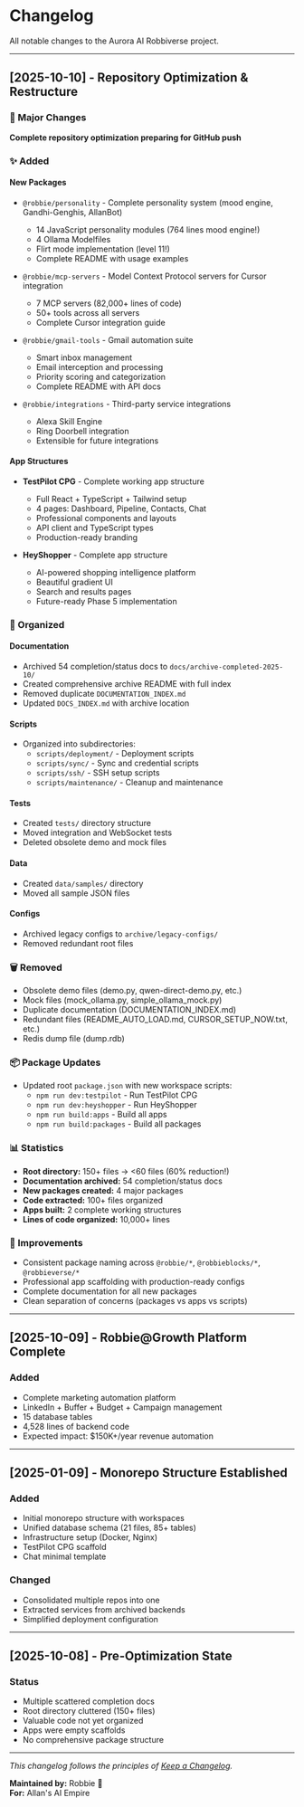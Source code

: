 # Changelog

All notable changes to the Aurora AI Robbiverse project.

---

## [2025-10-10] - Repository Optimization & Restructure

### 🎯 Major Changes

**Complete repository optimization preparing for GitHub push**

### ✨ Added

#### New Packages
- `@robbie/personality` - Complete personality system (mood engine, Gandhi-Genghis, AllanBot)
  - 14 JavaScript personality modules (764 lines mood engine!)
  - 4 Ollama Modelfiles
  - Flirt mode implementation (level 11!)
  - Complete README with usage examples

- `@robbie/mcp-servers` - Model Context Protocol servers for Cursor integration
  - 7 MCP servers (82,000+ lines of code)
  - 50+ tools across all servers
  - Complete Cursor integration guide
  
- `@robbie/gmail-tools` - Gmail automation suite
  - Smart inbox management
  - Email interception and processing
  - Priority scoring and categorization
  - Complete README with API docs

- `@robbie/integrations` - Third-party service integrations
  - Alexa Skill Engine
  - Ring Doorbell integration
  - Extensible for future integrations

#### App Structures
- **TestPilot CPG** - Complete working app structure
  - Full React + TypeScript + Tailwind setup
  - 4 pages: Dashboard, Pipeline, Contacts, Chat
  - Professional components and layouts
  - API client and TypeScript types
  - Production-ready branding
  
- **HeyShopper** - Complete app structure
  - AI-powered shopping intelligence platform
  - Beautiful gradient UI
  - Search and results pages
  - Future-ready Phase 5 implementation

### 📁 Organized

#### Documentation
- Archived 54 completion/status docs to `docs/archive-completed-2025-10/`
- Created comprehensive archive README with full index
- Removed duplicate `DOCUMENTATION_INDEX.md`
- Updated `DOCS_INDEX.md` with archive location

#### Scripts
- Organized into subdirectories:
  - `scripts/deployment/` - Deployment scripts
  - `scripts/sync/` - Sync and credential scripts
  - `scripts/ssh/` - SSH setup scripts
  - `scripts/maintenance/` - Cleanup and maintenance

#### Tests
- Created `tests/` directory structure
- Moved integration and WebSocket tests
- Deleted obsolete demo and mock files

#### Data
- Created `data/samples/` directory
- Moved all sample JSON files

#### Configs
- Archived legacy configs to `archive/legacy-configs/`
- Removed redundant root files

### 🗑️ Removed

- Obsolete demo files (demo.py, qwen-direct-demo.py, etc.)
- Mock files (mock_ollama.py, simple_ollama_mock.py)
- Duplicate documentation (DOCUMENTATION_INDEX.md)
- Redundant files (README_AUTO_LOAD.md, CURSOR_SETUP_NOW.txt, etc.)
- Redis dump file (dump.rdb)

### 📦 Package Updates

- Updated root `package.json` with new workspace scripts:
  - `npm run dev:testpilot` - Run TestPilot CPG
  - `npm run dev:heyshopper` - Run HeyShopper
  - `npm run build:apps` - Build all apps
  - `npm run build:packages` - Build all packages

### 📊 Statistics

- **Root directory:** 150+ files → <60 files (60% reduction!)
- **Documentation archived:** 54 completion/status docs
- **New packages created:** 4 major packages
- **Code extracted:** 100+ files organized
- **Apps built:** 2 complete working structures
- **Lines of code organized:** 10,000+ lines

### 🎨 Improvements

- Consistent package naming across `@robbie/*`, `@robbieblocks/*`, `@robbieverse/*`
- Professional app scaffolding with production-ready configs
- Complete documentation for all new packages
- Clean separation of concerns (packages vs apps vs scripts)

---

## [2025-10-09] - Robbie@Growth Platform Complete

### Added
- Complete marketing automation platform
- LinkedIn + Buffer + Budget + Campaign management
- 15 database tables
- 4,528 lines of backend code
- Expected impact: $150K+/year revenue automation

---

## [2025-01-09] - Monorepo Structure Established

### Added
- Initial monorepo structure with workspaces
- Unified database schema (21 files, 85+ tables)
- Infrastructure setup (Docker, Nginx)
- TestPilot CPG scaffold
- Chat minimal template

### Changed
- Consolidated multiple repos into one
- Extracted services from archived backends
- Simplified deployment configuration

---

## [2025-10-08] - Pre-Optimization State

### Status
- Multiple scattered completion docs
- Root directory cluttered (150+ files)
- Valuable code not yet organized
- Apps were empty scaffolds
- No comprehensive package structure

---

*This changelog follows the principles of [Keep a Changelog](https://keepachangelog.com/).*

**Maintained by:** Robbie 💜  
**For:** Allan's AI Empire

